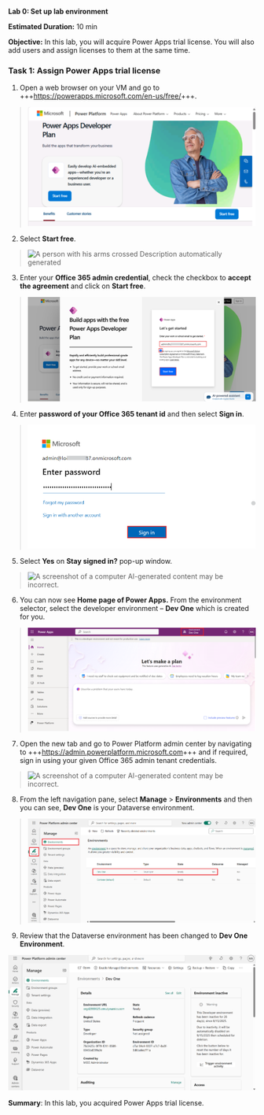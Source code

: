 **Lab 0: Set up lab environment**

**Estimated Duration:** 10 min

**Objective:** In this lab, you will acquire Power Apps trial license.
You will also add users and assign licenses to them at the same time.

### **Task 1: Assign** **Power Apps trial license** 

1.  Open a web browser on your VM and go to
    +++<https://powerapps.microsoft.com/en-us/free/>+++.

> ![](./media/image1.png)

2.  Select **Start free**.

> ![A person with his arms crossed Description automatically
> generated](./media/image2.png)

3.  Enter your **Office 365 admin credential**, check the checkbox to
    **accept the agreement** and click on **Start free**.

> ![](./media/image3.png)

4.  Enter **password of your Office 365 tenant id** and then select
    **Sign in**.

> ![](./media/image4.png)

5.  Select **Yes** on **Stay signed in?** pop-up window.

> ![A screenshot of a computer AI-generated content may be
> incorrect.](./media/image5.png)

6.  You can now see **Home page of Power Apps.** From the environment
    selector, select the developer environment – **Dev One** which is
    created for you.

> ![](./media/image6.png)

7.  Open the new tab and go to Power Platform admin center by navigating
    to +++<https://admin.powerplatform.microsoft.com>+++ and if
    required, sign in using your given Office 365 admin tenant
    credentials.

> ![A screenshot of a computer AI-generated content may be
> incorrect.](./media/image7.png)

8.  From the left navigation pane, select **Manage** \> **Environments**
    and then you can see, **Dev One** is your Dataverse environment.

> ![](./media/image8.png)

9.  Review that the Dataverse environment has been changed to **Dev One
    Environment**.

![](./media/image9.png)

**Summary**: In this lab, you acquired Power Apps trial license.
